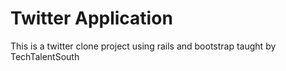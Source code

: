 # Twitter Application 

This is a twitter clone project using rails and bootstrap taught by TechTalentSouth

